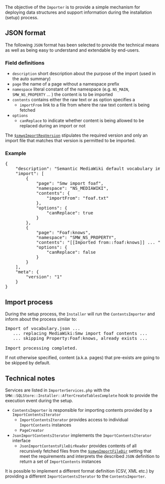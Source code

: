 The objective of the `Importer` is to provide a simple mechanism for deploying
data structures and support information during the installation (setup) process.

## JSON format

The following `JSON` format has been selected to provide the technical means as
well as being easy to understand and extendable by end-users.

### Field definitions

* `description` short description about the purpose of the import (used in the auto summary)
* `page` the name of a page without a namespace prefix
* `namespace` literal constant of the namespace (e.g. `NS_MAIN`, `SMW_NS_PROPERTY` ... ) the content is to be imported
* `contents` contains either the raw text or as option specifies a
  * `importFrom` link to a file from where the raw text content is being fetched
* `options`
  * `canReplace` to indicate whether content is being allowed to be replaced during
  an import or not

The [`$smwgImportReqVersion`](https://www.semantic-mediawiki.org/wiki/Help:$smwgImportReqVersion) stipulates the required version and only an import file that matches that version is permitted to be imported.

### Example

<pre>
{
	"description": "Semantic MediaWiki default vocabulary import",
	"import": [
		{
			"page": "Smw import foaf",
			"namespace": "NS_MEDIAWIKI",
			"contents": {
				"importFrom": "foaf.txt"
			},
			"options": {
				"canReplace": true
			}
		},
		{
			"page": "Foaf:knows",
			"namespace": "SMW_NS_PROPERTY",
			"contents": "[[Imported from::foaf:knows]] ... ",
			"options": {
				"canReplace": false
			}
		}
	],
	"meta": {
		"version": "1"
	}
}
</pre>

## Import process

During the setup process, the `Installer` will run the `ContentsImporter` and inform
about the process similar to:

<pre>
Import of vocabulary.json ...
   ... replacing MediaWiki:Smw import foaf contents ...
   ... skipping Property:Foaf:knows, already exists ...

Import processing completed.
</pre>

If not otherwise specified, content (a.k.a. pages) that pre-exists are going to be skipped by default.

## Technical notes

Services are listed in `ImporterServices.php` with the `SMW::SQLStore::Installer::AfterCreateTablesComplete` hook
to provide the execution event during the setup.

* `ContentsImporter` is responsible for importing contents provided by a `ImportContentsIterator`
  * `ImportContentsIterator` provides access to individual `ImportContents` instances
  * `PageCreator`
* `JsonImportContentsIterator` implements the `ImportContentsIterator` interface
  * `JsonImportContentsFileDirReader` provides contents of all recursively fetched files from the [`$smwgImportFileDir`](https://www.semantic-mediawiki.org/wiki/Help:$smwgImportFileDir)
  setting that meet the requirements and interprets the described `JSON` definition to return a set of `ImportContents` instances

It is possible to implement a different format definition (CSV, XML etc.) by
providing a different `ImportContentsIterator` to the `ContentsImporter`.
